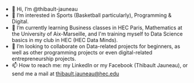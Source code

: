 - 👋 Hi, I’m @thibault-jauneau
- 👀 I’m interested in Sports (Basketball particularly), Programming & Digital.
- 🌱 I’m currently learning Business classes in HEC Paris, Mathematics at the University of Aix-Marseille, and I'm training myself to Data Science basics in my club in HEC (HEC Data Minds).
- 💞️ I’m looking to collaborate on Data-related projects for beginners, as well as other programming projects or even digital-related entrepreneurship projects.
- 📫 How to reach me: my LinkedIn or my Facebook (Thibault Jauneau), or send me a mail at thibault.jauneau@hec.edu

<!---
thibault-jauneau/thibault-jauneau is a ✨ special ✨ repository because its `README.md` (this file) appears on your GitHub profile.
You can click the Preview link to take a look at your changes.
--->
